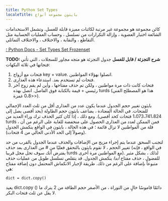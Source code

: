 ```yaml
---
title: Python Set Types
localeTitle: بايثون مجموعة أنواع
---
```

كائن مجموعة هو مجموعة غير مرتبة لكائنات مميزة قابلة للغسل. وتشمل الاستخدامات الشائعة اختبار العضوية ، وإزالة التكرارات من تسلسل ، وحساب العمليات الحسابية مثل التقاطع ، والنقابة ، والاختلاف ، والاختلاف التماثلي.

[؛ Python Docs - Set Types Set Frozenset](https://docs.python.org/3/library/stdtypes.html#set-types-set-frozenset)

**TODO: شرح التجزئة / قابل للغسل** جدول التجزئة هو متجه مجاور للسجلات ، التي تأتي فتحاتها في ثلاثة النكهات:

1.  فتحات مع أزواج key + value. اتصلوا بهؤلاء المواطنين.
2.  فتحات لم تستخدم بعد. استدعاء هذه العذارى.
3.  فتحات كانت ذات مرة مواطنين ، ولكن تم حذف مفتاحها ، وأين لم يقم زوج آخر رئيسي + قيمة بالكتابة فوق الفاصل. اتصل بهذه turds (هذا هو المصطلح الفني <0،8 غمزة>).

بايثون تغيير حجم الجدول عندما يكون عدد من العذارى أقل من ثلث العدد الإجمالي للفتحات. في الحالة المعتادة ، يضاعف بايثون حجم الطاولة (بحد أقصى يصل إلى 1،073،741،824 فتحات كحد أقصى). ومع ذلك ، إذا كان كثير الحذف ترك وراء العديد من turds ، فمن الممكن لعدد من العذارى الحصول على منخفضة للغاية على الرغم من أن قلة من المواطنين لا تزال قائمة ؛ في هذه الحالة ، بايثون في الواقع ينكمش الجدول (وصولاً إلى الحد الأدنى الحالي من 4 فتحات).

لتجنب السحق عندما يتم إجراء مزيج من الإضافات والحذف عندما الجدول بالقرب من حد تغيير الحجم ، لا تقوم بايثون بالتحقق فعليًا من # من العذارى بعد حذف (في الواقع ، فإنه يفترض أنك سوف تحل محل قريبا turds مع المواطنين مرة أخرى). لذلك ، بشكل مثير للفضول ، حذف مفتاح _أبدا_ ينكمش الجدول. قد يتقلص تسلسل طويل من عمليات حذف متبوعاً بإضافة على الرغم من ذلك. طريقة لإجبار الانكماش المحتمل دون إضافة مفتاح هي:

 `dict = dict.copy() 
` 

يعيد dict.copy () دائمًا قاموسًا خالٍ من التوراة ، من الأصغر حجم الطاقة من 2 يترك ما لا يقل عن ثلث فتحات البكر.